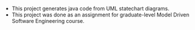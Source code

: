 - This project generates java code from UML statechart diagrams. 
- This project was done as an assignment for graduate-level Model Driven Software Engineering course. 

